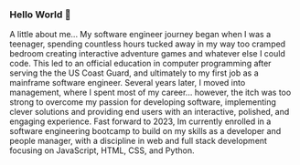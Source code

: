 ### Hello World 👋

<!--
**SJDiggs/SJDIggs** is a ✨ _special_ ✨ repository because its `README.md` (this file) appears on your GitHub profile.

Here are some ideas to get you started:

- 🔭 I’m currently working on ...
- 🌱 I’m currently learning ...
- 👯 I’m looking to collaborate on ...
- 🤔 I’m looking for help with ...
- 💬 Ask me about ...
- 📫 How to reach me: ...
- 😄 Pronouns: ...
- ⚡ Fun fact: ...
-->
A little about me...
My software engineer journey began when I was a teenager, spending countless hours tucked away in my way too cramped bedroom creating interactive adventure games and whatever else I could code.  This led to an official education in computer programming after serving the the US Coast Guard, and ultimately to my first job as a mainframe software engineer.  Several years later, I moved into management, where I spent most of my career... however, the itch was too strong to overcome my passion for developing software, implementing clever solutions and providing end users with an interactive, polished, and engaging experience.  Fast forward to 2023, Im currently enrolled in a software engineering bootcamp to build on my skills as a developer and people manager, with a discipline in web and full stack development focusing on JavaScript, HTML, CSS, and Python.

